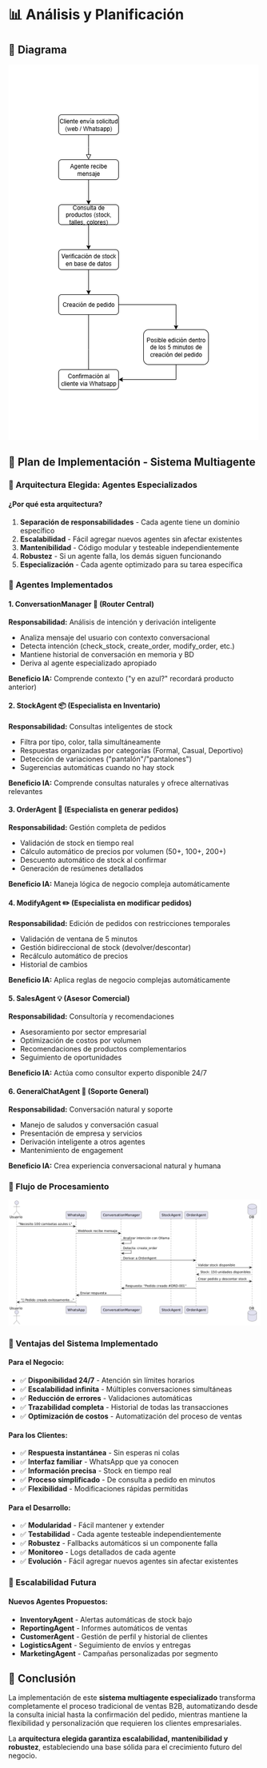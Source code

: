# 📊 Análisis y Planificación

## 🔄 Diagrama

![Diagrama](diagrama.png)

## 🤖 Plan de Implementación - Sistema Multiagente

### 🎯 Arquitectura Elegida: **Agentes Especializados**

#### ¿Por qué esta arquitectura?

1. **Separación de responsabilidades** - Cada agente tiene un dominio específico
2. **Escalabilidad** - Fácil agregar nuevos agentes sin afectar existentes
3. **Mantenibilidad** - Código modular y testeable independientemente
4. **Robustez** - Si un agente falla, los demás siguen funcionando
5. **Especialización** - Cada agente optimizado para su tarea específica

### 🧠 Agentes Implementados

#### 1. **ConversationManager** 🎯 (Router Central)

**Responsabilidad:** Análisis de intención y derivación inteligente

- Analiza mensaje del usuario con contexto conversacional
- Detecta intención (check_stock, create_order, modify_order, etc.)
- Mantiene historial de conversación en memoria y BD
- Deriva al agente especializado apropiado

**Beneficio IA:** Comprende contexto ("y en azul?" recordará producto anterior)

#### 2. **StockAgent** 📦 (Especialista en Inventario)

**Responsabilidad:** Consultas inteligentes de stock

- Filtra por tipo, color, talla simultáneamente
- Respuestas organizadas por categorías (Formal, Casual, Deportivo)
- Detección de variaciones ("pantalón"/"pantalones")
- Sugerencias automáticas cuando no hay stock

**Beneficio IA:** Comprende consultas naturales y ofrece alternativas relevantes

#### 3. **OrderAgent** 🛒 (Especialista en generar pedidos)

**Responsabilidad:** Gestión completa de pedidos

- Validación de stock en tiempo real
- Cálculo automático de precios por volumen (50+, 100+, 200+)
- Descuento automático de stock al confirmar
- Generación de resúmenes detallados

**Beneficio IA:** Maneja lógica de negocio compleja automáticamente

#### 4. **ModifyAgent** ✏️ (Especialista en modificar pedidos)

**Responsabilidad:** Edición de pedidos con restricciones temporales

- Validación de ventana de 5 minutos
- Gestión bidireccional de stock (devolver/descontar)
- Recálculo automático de precios
- Historial de cambios

**Beneficio IA:** Aplica reglas de negocio complejas automáticamente

#### 5. **SalesAgent** 💡 (Asesor Comercial)

**Responsabilidad:** Consultoría y recomendaciones

- Asesoramiento por sector empresarial
- Optimización de costos por volumen
- Recomendaciones de productos complementarios
- Seguimiento de oportunidades

**Beneficio IA:** Actúa como consultor experto disponible 24/7

#### 6. **GeneralChatAgent** 💬 (Soporte General)

**Responsabilidad:** Conversación natural y soporte

- Manejo de saludos y conversación casual
- Presentación de empresa y servicios
- Derivación inteligente a otros agentes
- Mantenimiento de engagement

**Beneficio IA:** Crea experiencia conversacional natural y humana

### 🔄 Flujo de Procesamiento

![Flujo de procesamiento](flujo_de_procesamiento.png)

### 🎯 Ventajas del Sistema Implementado

#### **Para el Negocio:**

- ✅ **Disponibilidad 24/7** - Atención sin límites horarios
- ✅ **Escalabilidad infinita** - Múltiples conversaciones simultáneas
- ✅ **Reducción de errores** - Validaciones automáticas
- ✅ **Trazabilidad completa** - Historial de todas las transacciones
- ✅ **Optimización de costos** - Automatización del proceso de ventas

#### **Para los Clientes:**

- ✅ **Respuesta instantánea** - Sin esperas ni colas
- ✅ **Interfaz familiar** - WhatsApp que ya conocen
- ✅ **Información precisa** - Stock en tiempo real
- ✅ **Proceso simplificado** - De consulta a pedido en minutos
- ✅ **Flexibilidad** - Modificaciones rápidas permitidas

#### **Para el Desarrollo:**

- ✅ **Modularidad** - Fácil mantener y extender
- ✅ **Testabilidad** - Cada agente testeable independientemente
- ✅ **Robustez** - Fallbacks automáticos si un componente falla
- ✅ **Monitoreo** - Logs detallados de cada agente
- ✅ **Evolución** - Fácil agregar nuevos agentes sin afectar existentes

### 🚀 Escalabilidad Futura

#### **Nuevos Agentes Propuestos:**

- **InventoryAgent** - Alertas automáticas de stock bajo
- **ReportingAgent** - Informes automáticos de ventas
- **CustomerAgent** - Gestión de perfil y historial de clientes
- **LogisticsAgent** - Seguimiento de envíos y entregas
- **MarketingAgent** - Campañas personalizadas por segmento

## 🎯 Conclusión

La implementación de este **sistema multiagente especializado** transforma completamente el proceso tradicional de ventas B2B, automatizando desde la consulta inicial hasta la confirmación del pedido, mientras mantiene la flexibilidad y personalización que requieren los clientes empresariales.

La **arquitectura elegida garantiza escalabilidad, mantenibilidad y robustez**, estableciendo una base sólida para el crecimiento futuro del negocio.
